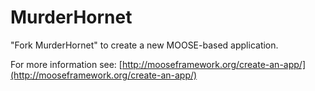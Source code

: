 MurderHornet
=====

"Fork MurderHornet" to create a new MOOSE-based application.

For more information see: [http://mooseframework.org/create-an-app/](http://mooseframework.org/create-an-app/)

